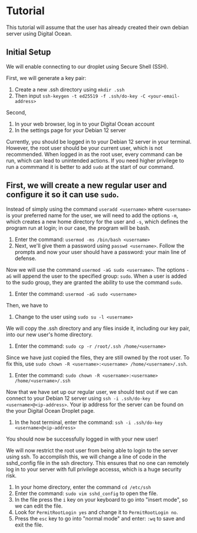 # Tutorial

This tutorial will assume that the user has already created their own debian server using Digital Ocean.

## Initial Setup

We will enable connecting to our droplet using Secure Shell (SSH).

First, we will generate a key pair:
1. Create a new .ssh directory using `mkdir .ssh`
2. Then input `ssh-keygen -t ed25519 -f .ssh/do-key -C <your-email-address>`

Second, 
1. In your web browser, log in to your Digital Ocean account
2. In the settings page for your Debian 12 server

Currently, you should be logged in to your Debian 12 server in your terminal. However, the root user should be your current user, which is not recommended. When logged in as the root user, every command can be run, which can lead to unintended actions. If you need higher privilege to run a commmand it is better to add `sudo` at the start of our command.

## First, we will create a new regular user and configure it so it can use `sudo`.

Instead of simply using the command `useradd <username>` where `<username>` is your preferred name for the user, we will need to add the options `-m`, which creates a new home directory for the user and `-s`, which defines the program run at login; in our case, the program will be bash.
1. Enter the command: `usermod -ms /bin/bash <username>` 
2. Next, we'll give them a password using `passwd <username>`. Follow the prompts and now your user should have a password: your main line of defense.

Now we will use the command `usermod -aG sudo <username>`. The options `-aG` will append the user to the specified group: `sudo`. When a user is added to the sudo group, they are granted the ability to use the command `sudo`.
1. Enter the command: `usermod -aG sudo <username>`

Then, we have to 
1. Change to the user using `sudo su -l <username>`

We will copy the .ssh directory and any files inside it, including our key pair, into our new user's home directory.
1. Enter the command: `sudo cp -r /root/.ssh /home/<username>`

Since we have just copied the files, they are still owned by the root user. To fix this, use `sudo chown -R <username>:<username> /home/<username>/.ssh`.
1. Enter the command: `sudo chown -R <username>:<username> /home/<username>/.ssh`

Now that we have set up our regular user, we should test out if we can connect to your Debian 12 server using `ssh -i .ssh/do-key <username>@<ip-address>`. Your ip address for the server can be found on the your Digital Ocean Droplet page.
1. In the host terminal, enter the command: `ssh -i .ssh/do-key <username>@<ip-address>`

You should now be successfully logged in with your new user! 

We will now restrict the root user from being able to login to the server using ssh. To accomplish this, we will change a line of code in the sshd_config file in the ssh directory. This ensures that no one can remotely log in to your server with full privilege accesss, which is a huge security risk. 
1. In your home directory, enter the command `cd /etc/ssh`
2. Enter the command: `sudo vim sshd_config` to open the file.
3. In the file press the `i` key on your keyboard to go into "insert mode", so we can edit the file.
4. Look for `PermitRootLogin yes` and change it to `PermitRootLogin no`.
5. Press the `esc` key to go into "normal mode" and enter: `:wq` to save and exit the file.



